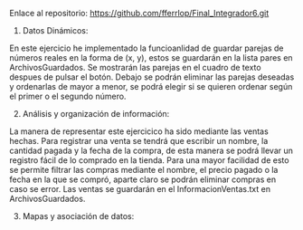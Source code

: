 Enlace al repositorio: https://github.com/fferrlop/Final_Integrador6.git


1. Datos Dinámicos:

En este ejercicio he implementado la funcioanlidad de guardar parejas de números reales en la forma de (x, y), estos se guardarán en la lista pares en ArchivosGuardados. Se mostrarán las parejas en el cuadro de texto despues de pulsar el botón. Debajo se podrán eliminar las parejas deseadas y ordenarlas de mayor a menor, se podrá elegir si se quieren ordenar según el primer o el segundo número.


2. Análisis y organización de información:

La manera de representar este ejercicico ha sido mediante las ventas hechas. Para registrar una venta se tendrá que escribir un nombre, la cantidad pagada y la fecha de la compra, de esta manera se podrá llevar un registro fácil de lo comprado en la tienda. Para una mayor facilidad de esto se permite filtrar las compras mediante el nombre, el precio pagado o la fecha en la que se compró, aparte claro se podrán eliminar compras en caso se error. Las ventas se guardarán en el InformacionVentas.txt en ArchivosGuardados.


3. Mapas y asociación de datos:
